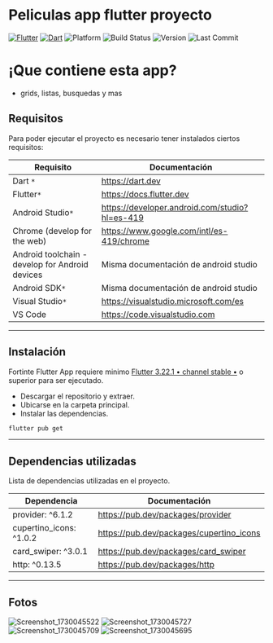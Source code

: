 # Peliculas app flutter proyecto

[![Flutter](https://img.shields.io/badge/Flutter-v3.22-blue?logo=flutter)](https://flutter.dev) [![Dart](https://img.shields.io/badge/Dart-v2.13-blue?logo=dart)](https://dart.dev) ![Platform](https://img.shields.io/badge/platform-Android%20%7C%20iOS%20%7C%20Web-blue) ![Build Status](https://img.shields.io/badge/build-passing-brightgreen)  ![Version](https://img.shields.io/badge/version-1.0.0-blue) ![Last Commit](https://img.shields.io/badge/last%20commit-October%202022-yellowgreen)



# ¡Que contiene esta app?
- grids, listas, busquedas y mas 

## Requisitos
Para poder ejecutar el proyecto es necesario tener instalados ciertos requisitos:

| Requisito | Documentación |
| ------ | ------ |
| Dart `*` | https://dart.dev|
| Flutter`*` | https://docs.flutter.dev |
| Android Studio`*` | https://developer.android.com/studio?hl=es-419 |
| Chrome (develop for the web) | https://www.google.com/intl/es-419/chrome |
| Android toolchain - develop for Android devices | Misma documentación de android studio |
| Android SDK`*` | Misma documentación de android studio |
| Visual Studio`*` | https://visualstudio.microsoft.com/es |
| VS Code | https://code.visualstudio.com |
---


## Instalación

Fortinte Flutter App requiere minimo [Flutter 3.22.1 • channel stable •](https://github.com/flutter/flutter.git) o superior para ser ejecutado.
- Descargar el repositorio y extraer.
- Ubicarse en la carpeta principal.
- Instalar las dependencias.
```sh
flutter pub get
```
---

## Dependencias utilizadas
Lista de dependencias utilizadas en el proyecto.

| Dependencia | Documentación |
| ------ | ------ |
| provider: ^6.1.2 | https://pub.dev/packages/provider|
| cupertino_icons: ^1.0.2 | https://pub.dev/packages/cupertino_icons|
| card_swiper: ^3.0.1 | https://pub.dev/packages/card_swiper|
| http: ^0.13.5 | https://pub.dev/packages/http|
---

## Fotos
![Screenshot_1730045522](https://github.com/user-attachments/assets/bbf19198-0b3b-410a-828d-cdf3ed5c4379)
![Screenshot_1730045727](https://github.com/user-attachments/assets/c8cebd49-5700-47d5-9d24-78a6d23cbc89)
![Screenshot_1730045709](https://github.com/user-attachments/assets/0752c425-6990-4ed5-a02d-704944960197)
![Screenshot_1730045695](https://github.com/user-attachments/assets/8ac68abf-73d1-431b-8baa-064923a511e5)

